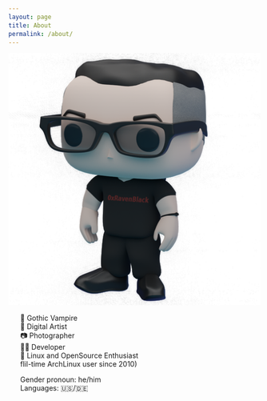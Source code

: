 ```yaml
---
layout: page
title: About
permalink: /about/
---
```

<img src="https://raw.githubusercontent.com/0xRavenBlack/0xRavenBlack.github.io/main/images/about/about_avatar_full.png" alt="about_avatar_full">
<ul style="list-style-type: none;">
  <li>🦇 Gothic Vampire</li>
  <li>🎨 Digital Artist</li>
  <li>📷 Photographer</li>
  <li>👨‍💻 Developer</li>
  <li>🐧 Linux and OpenSource Enthusiast</li>
  <li>flil-time ArchLinux user since 2010)</li>
</ul>
<ul style="list-style-type: none;">
  <li>Gender pronoun: he/him</li>
  <li>Languages: 🇺🇸/🇩🇪</li>
</ul>


